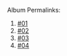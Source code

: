 Album Permalinks:

1. [#01](http://www.xiuren.org/XiuRen-N01417.html)
2. [#02](http://www.xiuren.org/XiuRen-N01407.html)
3. [#03](http://www.xiuren.org/XiuRen-N01399.html)
4. [#04](http://www.xiuren.org/XiuRen-N01395.html)
